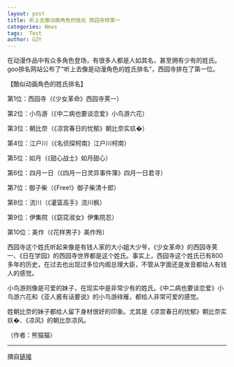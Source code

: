 ```yaml
---
layout: post
title: 听上去像动画角色的姓氏 西园寺排第一
categories: News
tags:  Test
author: GZY
---
```


在动漫作品中有众多角色登场，有很多人都是人如其名，甚至拥有少有的姓氏。goo排名网站公布了“听上去像是动漫角色的姓氏排名”，西园寺排在了第一位。

【酷似动画角色的姓氏排名】

第1位：西园寺（《少女革命》西园寺荚一）

第2位：小鸟游（《中二病也要谈恋爱》小鸟游六花）

第3位：朝比奈（《凉宫春日的忧郁》朝比奈实玖�）

第4位：江户川（《名侦探柯南》江户川柯南）

第5位：如月（《甜心战士》如月甜心）

第6位：四月一日（《四月一日灵异事件簿》四月一日君寻）

第7位：御子柴（《Free!》御子柴清十郎）

第8位：流川（《灌篮高手》流川枫）

第9位：伊集院（《窈窕淑女》伊集院忍）

第10位：美作（《花样男子》美作玲）

西园寺这个姓氏听起来像是有钱人家的大小姐大少爷，《少女革命》的西园寺荚一、《日在学园》的西园寺世界都是这个姓氏。事实上，西园寺这个姓氏已有800多年的历史，在过去也出现过多位内阁总理大臣，不管从字面还是发音都给人有钱人的感觉。

小鸟游则像是可爱的妹子，在现实中是非常少有的姓氏。《中二病也要谈恋爱》小鸟游六花和《亚人酱有话要说》的小鸟游绯雁，都给人非常可爱的感觉。

姓朝比奈的妹子都给人留下身材很好的印象。尤其是《凉宫春日的忧郁》朝比奈实玖�、《凉风》的朝比奈凉风。

（作者：熊猫猫）

*****

摘自[链接](http://new.qq.com/cmsn/20190131/20190131005679.html)